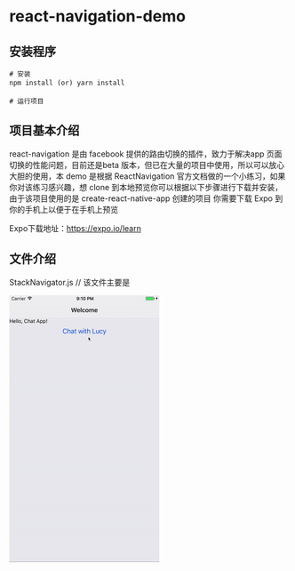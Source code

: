 # react-navigation-demo

## 安装程序
```
# 安装
npm install (or) yarn install

# 运行项目
```
## 项目基本介绍
react-navigation 是由 facebook 提供的路由切换的插件，致力于解决app 页面切换的性能问题，目前还是beta 版本，但已在大量的项目中使用，所以可以放心大胆的使用，本 demo 是根据 ReactNavigation 官方文档做的一个小练习，如果你对该练习感兴趣，想 clone 到本地预览你可以根据以下步骤进行下载并安装，由于该项目使用的是 create-react-native-app 创建的项目 你需要下载 Expo 到你的手机上以便于在手机上预览

Expo下载地址：https://expo.io/learn

## 文件介绍

StackNavigator.js // 该文件主要是

![first-navigation-iphone](https://raw.githubusercontent.com/Sawyer-china/react-navigation-demo/master/first-navigation-iphone.png)

